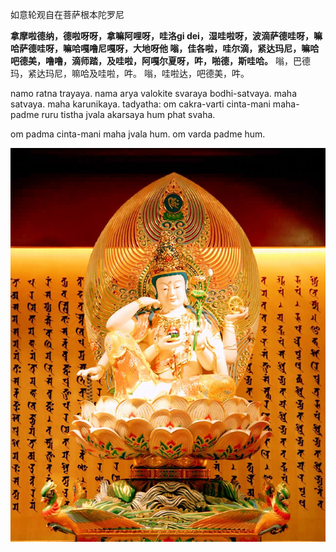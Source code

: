 如意轮观自在菩萨根本陀罗尼


<b>拿摩啦德纳，德啦呀呀，拿嘛阿哩呀，哇洛gi dei，湿哇啦呀，波滴萨德哇呀，嘛哈萨德哇呀，嘛哈嘎噜尼嘎呀，大地呀他
嗡，佳各啦，哇尔滴，紧达玛尼，嘛哈吧德美，噜噜，滴师踏，及哇啦，阿嘎尔夏呀，吽，啪德，斯哇哈。</b>
嗡，巴德玛，紧达玛尼，嘛哈及哇啦，吽。 嗡，哇啦达，吧德美，吽。

namo ratna trayaya. nama arya valokite svaraya bodhi-satvaya. maha satvaya. maha karunikaya.
tadyatha: om cakra-varti  cinta-mani maha-padme ruru tistha jvala akarsaya hum phat svaha.

om padma cinta-mani maha jvala hum.
om varda padme hum.

![bodhi satvaya](/21.jpg)

